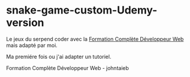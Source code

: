 # snake-game-custom-Udemy-version

Le jeux du serpend coder avec la [Formation Complète Développeur Web](https://www.udemy.com/user/johntaieb/) mais adapté par moi.

Ma premiére fois ou j'ai adapter un tutoriel.

Formation Complète Développeur Web - johntaieb